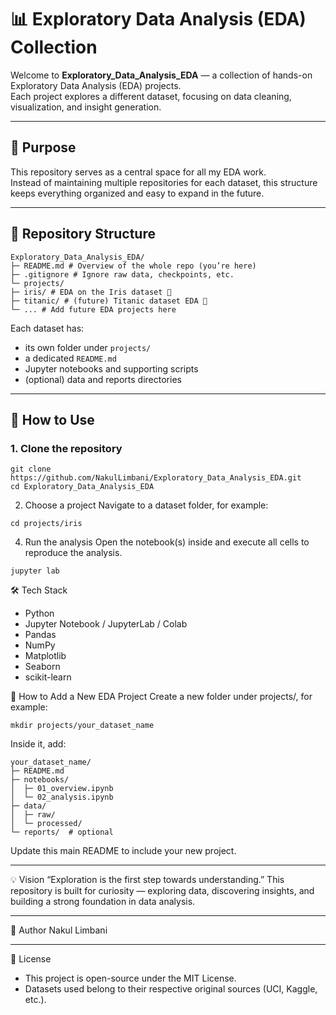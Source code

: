 # 📊 Exploratory Data Analysis (EDA) Collection

Welcome to **Exploratory_Data_Analysis_EDA** — a collection of hands-on Exploratory Data Analysis (EDA) projects.  
Each project explores a different dataset, focusing on data cleaning, visualization, and insight generation.

---

## 🎯 Purpose

This repository serves as a central space for all my EDA work.  
Instead of maintaining multiple repositories for each dataset, this structure keeps everything organized and easy to expand in the future.

---

## 📁 Repository Structure
```
Exploratory_Data_Analysis_EDA/
├─ README.md # Overview of the whole repo (you’re here)
├─ .gitignore # Ignore raw data, checkpoints, etc.
└─ projects/
├─ iris/ # EDA on the Iris dataset 🌸
├─ titanic/ # (future) Titanic dataset EDA 🚢
└─ ... # Add future EDA projects here
```

Each dataset has:
- its own folder under `projects/`
- a dedicated `README.md`
- Jupyter notebooks and supporting scripts
- (optional) data and reports directories

---

## 🚀 How to Use

### 1. Clone the repository
```
git clone https://github.com/NakulLimbani/Exploratory_Data_Analysis_EDA.git
cd Exploratory_Data_Analysis_EDA
```
2. Choose a project
Navigate to a dataset folder, for example:
```
cd projects/iris
```
4. Run the analysis
Open the notebook(s) inside and execute all cells to reproduce the analysis.
```
jupyter lab
```

🛠️ Tech Stack
- Python
- Jupyter Notebook / JupyterLab / Colab
- Pandas
- NumPy
- Matplotlib
- Seaborn
- scikit-learn

🧭 How to Add a New EDA Project
Create a new folder under projects/, for example:
```
mkdir projects/your_dataset_name
```
Inside it, add:
```
your_dataset_name/
├─ README.md
├─ notebooks/
│  ├─ 01_overview.ipynb
│  └─ 02_analysis.ipynb
├─ data/
│  ├─ raw/
│  └─ processed/
└─ reports/  # optional
```
Update this main README to include your new project.

---

💡 Vision
“Exploration is the first step towards understanding.”
This repository is built for curiosity — exploring data, discovering insights, and building a strong foundation in data analysis.

---

🪪 Author
Nakul Limbani

---

📜 License
- This project is open-source under the MIT License.
- Datasets used belong to their respective original sources (UCI, Kaggle, etc.).
